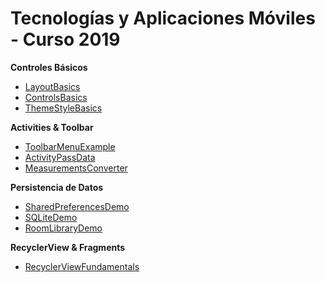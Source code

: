 # Tecnologías y Aplicaciones Móviles - Curso 2019

**Controles Básicos**
  * [LayoutBasics](https://github.com/facingii/TyAM-2019/tree/master/LayoutBasics)
  * [ControlsBasics](https://github.com/facingii/TyAM-2019/tree/master/ControlsBasics)
  * [ThemeStyleBasics](https://github.com/facingii/TyAM-2019/tree/master/ThemeStyleBasics)
  
**Activities & Toolbar**
  * [ToolbarMenuExample](https://github.com/facingii/TyAM-2019/tree/master/ToolbarMenuExample)
  * [ActivityPassData](https://github.com/facingii/TyAM-2019/tree/master/ActivityPassData)
  * [MeasurementsConverter](https://github.com/facingii/TyAM-2019/tree/master/MeasurementsConverter)

**Persistencia de Datos**
  * [SharedPreferencesDemo](https://github.com/facingii/TyAM-2019/tree/master/SharedPreferencesDemo)
  * [SQLiteDemo](https://github.com/facingii/TyAM-2019/tree/master/SQLiteDemo)
  * [RoomLibraryDemo](https://github.com/facingii/TyAM-2019/tree/master/RoomLibraryDemo)
  
**RecyclerView & Fragments**
  * [RecyclerViewFundamentals](https://github.com/facingii/TyAM-2019/tree/master/RecyclerViewFundamentals)

